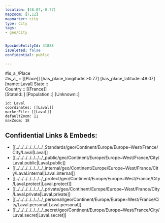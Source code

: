 ```yaml
---
location: [48.07,-0.77] 
mapzoom: [7,12] 
mapmarker: city 
type: City
tags:
- geo/City


SpocWebEntityId: 31888
isDeleted: false
confidential: public

---
```

#is_a_/Place  
#is_a_ :: [[Place]] 
[has_place_longitude::-0.77] 
[has_place_latitude::48.07] 
[name::Laval] 
State ::  
Country :: [[France]]  
[StateId::] 
[Population::] 
[Unknown::] 


```leaflet
id: Laval
coordinates: [[Laval]] 
markerFile: [[Laval]] 
defaultZoom: 11 
maxZoom: 18
```


## Confidential Links & Embeds: 
- [[../../../../../../../_Standards/geo/Continent/Europe/Europe~West/France/City/Laval|Laval]] 
- [[../../../../../../../_public/geo/Continent/Europe/Europe~West/France/City/Laval.public|Laval.public]] 
- [[../../../../../../../_internal/geo/Continent/Europe/Europe~West/France/City/Laval.internal|Laval.internal]] 
- [[../../../../../../../_protect/geo/Continent/Europe/Europe~West/France/City/Laval.protect|Laval.protect]] 
- [[../../../../../../../_private/geo/Continent/Europe/Europe~West/France/City/Laval.private|Laval.private]] 
- [[../../../../../../../_personal/geo/Continent/Europe/Europe~West/France/City/Laval.personal|Laval.personal]] 
- [[../../../../../../../_secret/geo/Continent/Europe/Europe~West/France/City/Laval.secret|Laval.secret]] 
